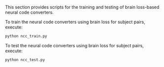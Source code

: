 This section provides scripts for the training and testing of brain loss-based neural code converters.

To train the neural code converters using brain loss for subject pairs, execute:
```sh
python ncc_train.py
```
To test the neural code converters using brain loss for subject pairs, execute:
```sh
python ncc_test.py
```